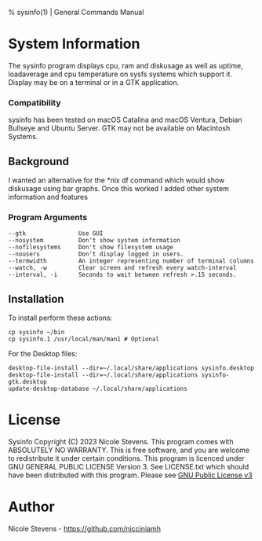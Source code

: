 % sysinfo(1) | General Commands Manual

# System Information
The sysinfo program displays cpu, ram and diskusage as well as uptime, loadaverage and cpu temperature on sysfs systems which support it. Display may be on a terminal or in a GTK application.

### Compatibility
sysinfo has been tested on macOS Catalina and macOS Ventura, Debian Bullseye and Ubuntu Server. GTK may not be available on Macintosh Systems. 

## Background
I wanted an alternative for the *nix df command which would show diskusage using bar graphs. Once this worked I added other system information and features


### Program Arguments
```
--gtk				Use GUI
--nosystem			Don't show system information
--nofilesystems		Don't show filesystem usage
--nousers			Don't display logged in users.
--termwidth			An integer representing number of terminal columns
--watch, -w			Clear screen and refresh every watch-interval
--interval, -i 		Seconds to wait between refresh >.15 seconds.
```

## Installation

To install perform these actions:

```
cp sysinfo ~/bin
cp sysinfo.1 /usr/local/man/man1 # Optional
```

For the Desktop files: 

```
desktop-file-install --dir=~/.local/share/applications sysinfo.desktop
desktop-file-install --dir=~/.local/share/applications sysinfo-gtk.desktop
update-desktop-database ~/.local/share/applications
```


# License
Sysinfo Copyright (C) 2023 Nicole Stevens. This program comes with ABSOLUTELY NO WARRANTY. This is
free software, and you are welcome to redistribute it under certain conditions. This program is
licenced under GNU GENERAL PUBLIC LICENSE Version 3. See LICENSE.txt which should have been
distributed with this program. Please see [GNU Public License v3](https://www.gnu.org/licenses/gpl-3.0.txt)

# Author
Nicole Stevens - https://github.com/nicciniamh
